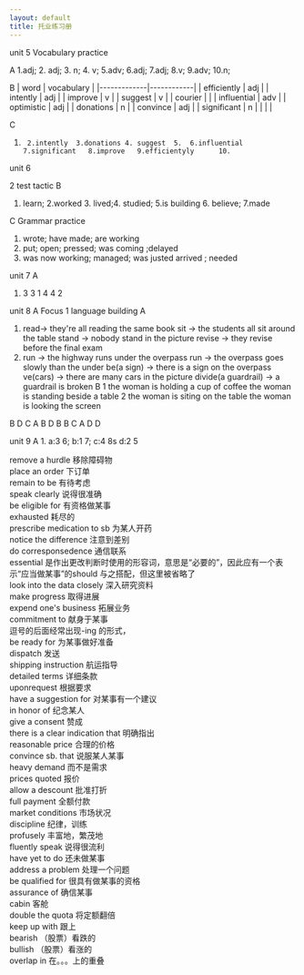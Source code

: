 ```yaml
---
layout: default
title: 托业练习册
---
```


unit 5 Vocabulary practice 

A
1.adj; 2. adj; 3. n; 4. v; 5.adv; 6.adj; 7.adj; 8.v; 9.adv; 10.n;

B
|     word    | vocabulary |
|-------------|------------|
| efficiently | adj        |
| intently    | adj        |
| improve     | v          |
| suggest     | v          |
| courier     |            |
| influential | adv        |
| optimistic  | adj        |
| donations   | n          |
| convince    | adj        |
| significant | n          |
|             |            |

C
1.		2.intently	3.donations	4. suggest	5.  6.influential	7.significant	8.improve	9.efficientyly  	10.


unit 6 

2 test tactic 
B
1. learn; 2.worked 3. lived;4. studied; 5.is building 6. believe; 7.made

C Grammar practice 
1. wrote; have made; are working 
2. put; open; pressed; was coming ;delayed
3. was now working; managed; was justed arrived ; needed


unit 7
A
1. 3 3 1 4  4 2



unit 8 
A Focus
1 language building
    A
1. read-> they're all reading the same book
    sit -> the students all sit around the table
    stand -> nobody stand in the picture
    revise -> they revise before the final exam
2. run -> the highway runs under the overpass
    run -> the overpass goes slowly than the under
    be(a sign) -> there is a sign on the overpass
    ve(cars) -> there are many cars in the picture
    divide(a guardrail) -> a guardrail is broken
    B 
    1
    the woman is holding a cup of coffee
    the woman is standing beside a table
    2 the woman is siting on the table
        the woman is looking the screen


B D C A B
D B B C A 
D D

unit 9
A 
    1. a:3 6; b:1 7; c:4 8s   d:2 5


remove a hurdle 移除障碍物  
place an order 下订单  
remain to be 有待考虑  
speak clearly 说得很准确  
be eligible for 有资格做某事  
exhausted 耗尽的  
prescribe medication to sb 为某人开药  
notice the difference 注意到差别  
do corresponsedence 通信联系  
essential 是作出更改判断时使用的形容词，意思是“必要的”，因此应有一个表示“应当做某事”的should 与之搭配，但这里被省略了  
look into the data closely 深入研究资料  
make progress 取得进展  
expend one's business 拓展业务  
commitment to 献身于某事  
逗号的后面经常出现-ing 的形式，  
be ready for 为某事做好准备  
dispatch 发送  
shipping instruction 航运指导  
detailed terms 详细条款  
uponrequest 根据要求  
have a suggestion for 对某事有一个建议  
in honor of 纪念某人  
give a consent 赞成  
there is a clear indication that 明确指出   
reasonable price 合理的价格   
convince sb. that 说服某人某事    
heavy demand 而不是需求  
prices quoted 报价  
allow a descount 批准打折  
full payment 全额付款  
market conditions   市场状况  
discipline 纪律，训练  
profusely 丰富地，繁茂地  
fluently speak 说得很流利  
have yet to do 还未做某事  
address a problem 处理一个问题  
be qualified for 很具有做某事的资格  
assurance of 确信某事  
cabin 客舱  
double the quota 将定额翻倍  
keep up with 跟上  
bearish （股票）看跌的  
bullish （股票）看涨的  
overlap in 在。。。上的重叠  


